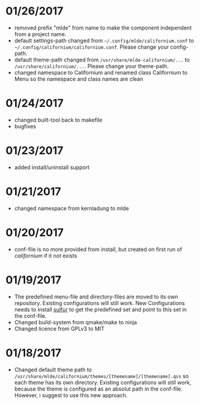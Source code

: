 # 01/26/2017
- removed prefix "mlde" from name to make the component independent from a project name.
- default settings-path changed from `~/.config/mlde/californium.conf` to `~/.config/californium/californium.conf`. Please change your config-path.
- default theme-path changed from `/usr/share/mlde-californium/...` to `/usr/share/californium/...`. Please change your theme-path.
- changed namespace to Californium and renamed class Californium to Menu so the namespace and class names are clean

# 01/24/2017
- changed built-tool back to makefile
- bugfixes

# 01/23/2017
- added install/uninstall support

# 01/21/2017
- changed namespace from kernladung to mlde

# 01/20/2017
- conf-file is no more provided from install, but created on first run of *californium* if it not exists

# 01/19/2017
- The predefined menu-file and directory-files are moved to its own repository. Existing configurations will still work. New Configurations needs to install [sulfur](https://github.com/mlde/sulfur) to get the predefined set and point to this set in the conf-file.
- Changed build-system from qmake/make to ninja
- Changed licence from GPLv3 to MIT

# 01/18/2017
- Changed default theme path to `/usr/share/mlde/californium/themes/[themename]/[themename].qss` so each theme has its own directory. Existing configurations will still work, because the theme is configured as an absolut path in the conf-file. However, i suggest to use this new approach.
